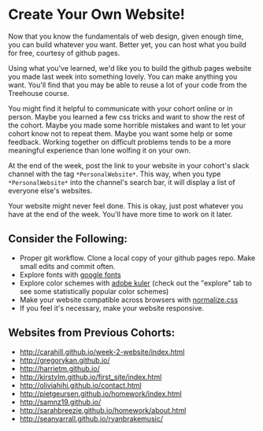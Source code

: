 # Create Your Own Website!

Now that you know the fundamentals of web design, given enough time, you can build whatever you want. Better yet, you can host what you build for free, courtesy of github pages. 

Using what you've learned, we'd like you to build the github pages website you made last week into something lovely. You can make anything you want. You'll find that you may be able to reuse a lot of your code from the Treehouse course.

You might find it helpful to communicate with your cohort online or in person. Maybe you learned a few css tricks and want to show the rest of the cohort. Maybe you made some horrible mistakes and want to let your cohort know not to repeat them. Maybe you want some help or some feedback. Working together on difficult problems tends to be a more meaningful experience than lone wolfing it on your own.

At the end of the week, post the link to your website in your cohort's slack channel with the tag ```*PersonalWebsite*```. This way, when you type ```*PersonalWebsite*``` into the channel's search bar, it will display a list of everyone else's websites. 

Your website might never feel done. This is okay, just post whatever you have at the end of the week. You'll have more time to work on it later. 

## Consider the Following:

- Proper git workflow. Clone a local copy of your github pages repo. Make small edits and commit often.
- Explore fonts with [google fonts](https://www.google.com/fonts) 
- Explore color schemes with [adobe kuler](https://color.adobe.com/explore/most-popular/?time=all) (check out the "explore" tab to see some statistically popular color schemes)
- Make your website compatible across browsers with [normalize.css](https://github.com/necolas/normalize.css/blob/master/normalize.css)
- If you feel it's necessary, make your website responsive.

## Websites from Previous Cohorts:

- http://carahill.github.io/week-2-website/index.html
- http://gregorykan.github.io/
- http://harrietm.github.io/
- http://kirstylm.github.io/first_site/index.html
- http://oliviahihi.github.io/contact.html
- http://pietgeursen.github.io/homework/index.html
- http://samnz19.github.io/
- http://sarahbreezie.github.io/homework/about.html
- http://seanyarrall.github.io/ryanbrakemusic/




